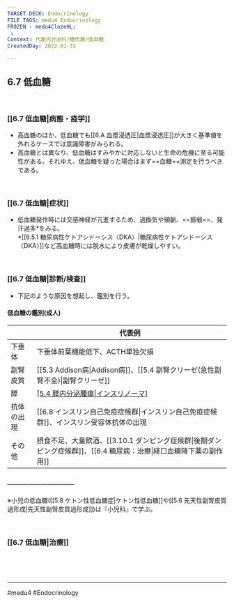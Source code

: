 ```yaml
---
TARGET DECK: Endocrinology
FILE TAGS: medu4 Endocrinology
FROZEN - medu4ClozeHL:
 : 
Context: 代謝内分泌科/糖代謝/低血糖
CreatedDay: 2022-01-31

---
```


## 6.7 低血糖

<br>

### [[6.7 低血糖|病態・疫学]]
* 高血糖のほか、低血糖でも[[6.A 血漿浸透圧|血漿浸透圧]]が大きく基準値を外れるケースでは意識障害がみられる。 
* 高血糖とは異なり、低血糖はすみやかに対応しないと生命の危機に至る可能性がある。それゆえ、低血糖を疑った場合はまず==血糖==測定を行うべきである。
<!--ID: 1643709295572-->


<br>

### [[6.7 低血糖|症状]]
* 低血糖発作時には交感神経が亢進するため、過換気や頻脈、==振戦==、発汗過多\*をみる。  
\*[[6.5.1 糖尿病性ケトアシドーシス〈DKA〉|糖尿病性ケトアシドーシス〈DKA〉]]など高血糖時には脱水により皮膚が乾燥しやすい。
<!--ID: 1643709295579-->


<br>

### [[6.7 低血糖|診断/検査]]
* 下記のような原因を想起し、鑑別を行う。
#### 低血糖の鑑別(成人)
| |代表例|
|---|---|
|下垂体|下垂体前葉機能低下、ACTH単独欠損|
|副腎皮質|[[5.3 Addison病\|Addison病]]、[[5.4 副腎クリーゼ(急性副腎不全)\|副腎クリーゼ]]|
|膵|[[5.4 膵内分泌腫瘍\|インスリノーマ]](☞『肝胆膵』で扱う)|
|抗体の出現|[[6.8 インスリン自己免疫症候群\|インスリン自己免疫症候群]]、インスリン受容体抗体の出現|
|その他|摂食不足、大量飲酒、[[3.10.1 ダンピング症候群\|後期ダンピング症候群]]、[[6.4 糖尿病：治療\|経口血糖降下薬の副作用]]|
##### ＿＿＿＿＿＿＿＿＿＿＿
※小児の低血糖([[5.8 ケトン性低血糖症|ケトン性低血糖]]や[[5.6 先天性副腎皮質過形成|先天性副腎皮質過形成]])は『小児科』で学ぶ。
 

<br>

### [[6.7 低血糖|治療]]


<br><br><br>

---
#medu4 #Endocrinology 